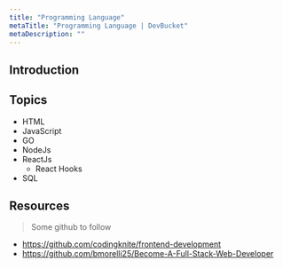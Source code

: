 ```yaml
---
title: "Programming Language"
metaTitle: "Programming Language | DevBucket"
metaDescription: ""
---
```


## Introduction

## Topics

- HTML
- JavaScript
- GO
- NodeJs
- ReactJs
  - React Hooks
- SQL

## Resources

> Some github to follow
- https://github.com/codingknite/frontend-development
- https://github.com/bmorelli25/Become-A-Full-Stack-Web-Developer
